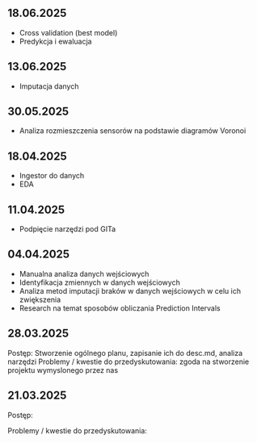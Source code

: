 ## 18.06.2025
- Cross validation (best model)
- Predykcja i ewaluacja

## 13.06.2025
- Imputacja danych

## 30.05.2025
- Analiza rozmieszczenia sensorów na podstawie diagramów Voronoi

## 18.04.2025
- Ingestor do danych
- EDA

## 11.04.2025
- Podpięcie narzędzi pod GITa

## 04.04.2025
- Manualna analiza danych wejściowych
- Identyfikacja zmiennych w danych wejściowych
- Analiza metod imputacji braków w danych wejściowych w celu ich zwiększenia
- Research na temat sposobów obliczania Prediction Intervals

## 28.03.2025

Postęp: Stworzenie ogólnego planu, zapisanie ich do desc.md, analiza narzędzi
Problemy / kwestie do przedyskutowania: zgoda na stworzenie projektu wymyslonego przez nas

## 21.03.2025

Postęp:

Problemy / kwestie do przedyskutowania:
